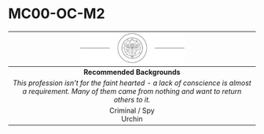 # MC00-OC-M2

| <img src="../images/card-icons/marsh-skimmers.png" height="60" /> |
|:---:|
| **Recommended Backgrounds** |
| *This profession isn't for the faint hearted - a lack of conscience is almost a requirement. Many of them came from nothing and want to return others to it.* |
| Criminal / Spy<br>Urchin |
